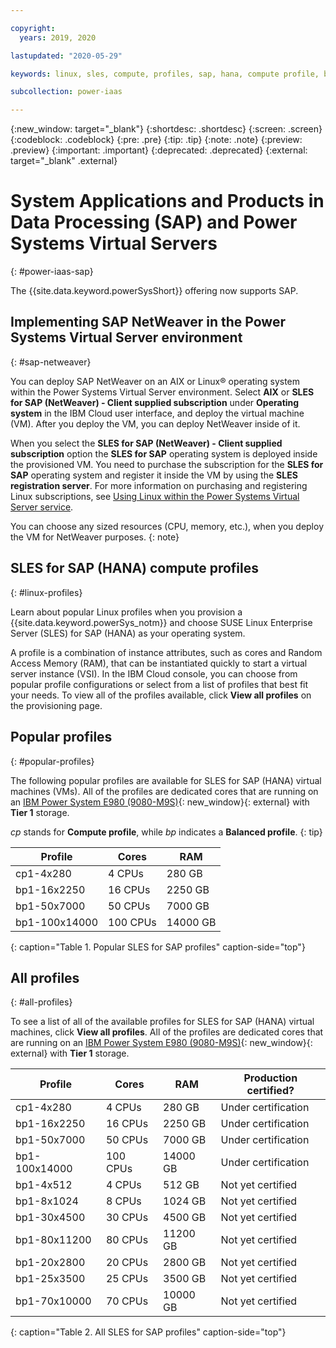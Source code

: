 ```yaml
---

copyright:
  years: 2019, 2020

lastupdated: "2020-05-29"

keywords: linux, sles, compute, profiles, sap, hana, compute profile, balanced profile, e980

subcollection: power-iaas

---
```


{:new_window: target="_blank"}
{:shortdesc: .shortdesc}
{:screen: .screen}
{:codeblock: .codeblock}
{:pre: .pre}
{:tip: .tip}
{:note: .note}
{:preview: .preview}
{:important: .important}
{:deprecated: .deprecated}
{:external: target="_blank" .external}

# System Applications and Products in Data Processing (SAP) and Power Systems Virtual Servers
{: #power-iaas-sap}

The {{site.data.keyword.powerSysShort}} offering now supports SAP.

## Implementing SAP NetWeaver in the Power Systems Virtual Server environment
{: #sap-netweaver}

You can deploy SAP NetWeaver on an AIX or Linux&reg; operating system within the Power Systems Virtual Server environment. Select **AIX** or **SLES for SAP (NetWeaver) - Client supplied subscription** under **Operating system** in the IBM Cloud user interface, and deploy the virtual machine (VM). After you deploy the VM, you can deploy NetWeaver inside of it.

When you select the **SLES for SAP (NetWeaver) - Client supplied subscription** option the **SLES for SAP** operating system is deployed inside the provisioned VM. You need to purchase the subscription for the **SLES for SAP** operating system and register it inside the VM by using the **SLES registration server**. For more information on purchasing and registering Linux subscriptions, see [Using Linux within the Power Systems Virtual Server service](/docs/power-iaas?topic=power-iaas-using-linux).

You can choose any sized resources (CPU, memory, etc.), when you deploy the VM for NetWeaver purposes.
{: note}

## SLES for SAP (HANA) compute profiles
{: #linux-profiles}

Learn about popular Linux profiles when you provision a {{site.data.keyword.powerSys_notm}} and choose SUSE Linux Enterprise Server (SLES) for SAP (HANA) as your operating system.

A profile is a combination of instance attributes, such as cores and Random Access Memory (RAM), that can be instantiated quickly to start a virtual server instance (VSI). In the IBM Cloud console, you can choose from popular profile configurations or select from a list of profiles that best fit your needs. To view all of the profiles available, click **View all profiles** on the provisioning page.

## Popular profiles
{: #popular-profiles}

The following popular profiles are available for SLES for SAP (HANA) virtual machines (VMs). All of the profiles are dedicated cores that are running on an [IBM Power System E980 (9080-M9S)](https://www.ibm.com/downloads/cas/VX0AM0EP){: new_window}{: external} with **Tier 1** storage.

*cp* stands for **Compute profile**, while *bp* indicates a **Balanced profile**.
{: tip}

| Profile       | Cores    | RAM      |
| ------------- | -------- | -------- |
| cp1-4x280     | 4 CPUs   | 280 GB   |
| bp1-16x2250   | 16 CPUs  | 2250 GB  |
| bp1-50x7000   | 50 CPUs  | 7000 GB  |
| bp1-100x14000 | 100 CPUs | 14000 GB |
{: caption="Table 1. Popular SLES for SAP profiles" caption-side="top"}

## All profiles
{: #all-profiles}

To see a list of all of the available profiles for SLES for SAP (HANA) virtual machines, click **View all profiles**. All of the profiles are dedicated cores that are running on an [IBM Power System E980 (9080-M9S)](https://www.ibm.com/downloads/cas/VX0AM0EP){: new_window}{: external} with **Tier 1** storage.

| Profile       | Cores    | RAM      | Production certified? |
| ------------- | -------- | -------- | --------------------- |
| cp1-4x280     | 4 CPUs   | 280 GB   | Under certification   |
| bp1-16x2250   | 16 CPUs  | 2250 GB  | Under certification   |
| bp1-50x7000   | 50 CPUs  | 7000 GB  | Under certification   |
| bp1-100x14000 | 100 CPUs | 14000 GB | Under certification   |
| bp1-4x512     | 4 CPUs   | 512 GB   | Not yet certified     |
| bp1-8x1024    | 8 CPUs   | 1024 GB  | Not yet certified     |
| bp1-30x4500   | 30 CPUs  | 4500 GB  | Not yet certified     |
| bp1-80x11200  | 80 CPUs  | 11200 GB | Not yet certified     |
| bp1-20x2800   | 20 CPUs  | 2800 GB  | Not yet certified     |
| bp1-25x3500   | 25 CPUs  | 3500 GB  | Not yet certified     |
| bp1-70x10000  | 70 CPUs  | 10000 GB | Not yet certified     |
{: caption="Table 2. All SLES for SAP profiles" caption-side="top"}
